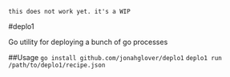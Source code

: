 `this does not work yet. it's a WIP`

#deplo1

Go utility for deploying a bunch of go processes

##Usage
`go install github.com/jonahglover/deplo1`
`deplo1 run /path/to/deplo1/recipe.json`

